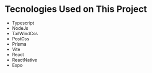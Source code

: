 # Tecnologies Used on This Project
- Typescript
- NodeJs
- TailWindCss
- PostCss
- Prisma
- Vite
- React
- ReactNative
- Expo